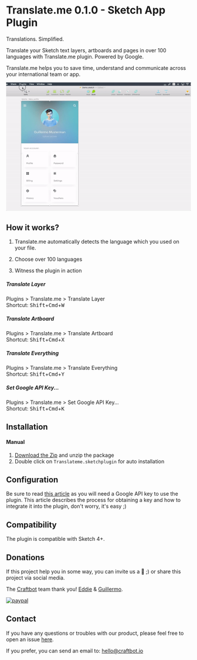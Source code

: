 # Translate.me 0.1.0 - Sketch App Plugin

Translations. Simplified.

Translate your Sketch text layers, artboards and pages in over 100 languages with Translate.me plugin. Powered by Google.

Translate.me helps you to save time, understand and communicate across your international team or app.

![Translate.me](/assets/demo.gif?raw=true "Translations. Simplified.")

## How it works?

1. Translate.me automatically detects the language which you used on your file. 

2. Choose over 100 languages

3. Witness the plugin in action

##### Translate Layer
Plugins > Translate.me > Translate Layer
<br>
Shortcut: <kbd>Shift</kbd>+<kbd>Cmd</kbd>+<kbd>W</kbd>
##### Translate Artboard
Plugins > Translate.me > Translate Artboard
<br>
Shortcut: <kbd>Shift</kbd>+<kbd>Cmd</kbd>+<kbd>X</kbd>
<br>
##### Translate Everything
Plugins > Translate.me > Translate Everything
<br>
Shortcut: <kbd>Shift</kbd>+<kbd>Cmd</kbd>+<kbd>Y</kbd>
<br>
##### Set Google API Key...
Plugins > Translate.me > Set Google API Key...
<br>
Shortcut: <kbd>Shift</kbd>+<kbd>Cmd</kbd>+<kbd>K</kbd>
<br>

## Installation

#### Manual

1. [Download the Zip](https://github.com/eddiesigner/sketch-translate-me/archive/master.zip) and unzip the package
2. Double click on `Translateme.sketchplugin` for auto installation

## Configuration

Be sure to read [this article](https://github.com/eddiesigner/sketch-translate-me/wiki/Generate-a-Google-API-Key) as you will need a Google API key to use the plugin.
This article describes the process for obtaining a key and how to integrate it into the plugin, don't worry, it's easy ;)

## Compatibility

The plugin is compatible with Sketch 4+.

## Donations

If this project help you in some way, you can invite us a :beer: ;) or share this project via social media.

The [Craftbot](http://craftbot.io) team thank you! [Eddie](https://eduardogomez.io) & [Guillermo](https://dribbble.com/guillermoseis).

[![paypal](https://www.paypalobjects.com/en_US/i/btn/btn_donate_LG.gif)](https://www.paypal.com/cgi-bin/webscr?cmd=_s-xclick&hosted_button_id=Y72RSKMLQW3BQ)

## Contact

If you have any questions or troubles with our product, please feel free to open an issue [here](https://github.com/eddiesigner/sketch-translate-me/issues).

If you prefer, you can send an email to: [hello@craftbot.io](mailto:hello@craftbot.io)
